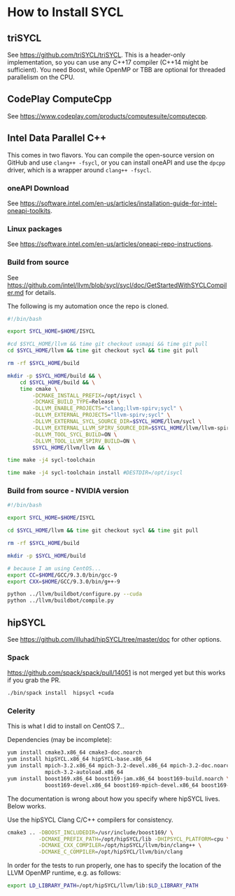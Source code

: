 # How to Install SYCL

## triSYCL

See https://github.com/triSYCL/triSYCL.  This is a header-only implementation, so you can use
any C++17 compiler (C++14 might be sufficient).  You need Boost, while OpenMP or TBB are optional
for threaded parallelism on the CPU.

## CodePlay ComputeCpp

See https://www.codeplay.com/products/computesuite/computecpp.

## Intel Data Parallel C++

This comes in two flavors.  You can compile the open-source version on GitHub and use `clang++ -fsycl`,
or you can install oneAPI and use the `dpcpp` driver, which is a wrapper around `clang++ -fsycl`.

### oneAPI Download

See https://software.intel.com/en-us/articles/installation-guide-for-intel-oneapi-toolkits.

### Linux packages

See https://software.intel.com/en-us/articles/oneapi-repo-instructions.

### Build from source

See https://github.com/intel/llvm/blob/sycl/sycl/doc/GetStartedWithSYCLCompiler.md for details.

The following is my automation once the repo is cloned.

```sh
#!/bin/bash

export SYCL_HOME=$HOME/ISYCL

#cd $SYCL_HOME/llvm && time git checkout usmapi && time git pull
cd $SYCL_HOME/llvm && time git checkout sycl && time git pull

rm -rf $SYCL_HOME/build

mkdir -p $SYCL_HOME/build && \
    cd $SYCL_HOME/build && \
    time cmake \
        -DCMAKE_INSTALL_PREFIX=/opt/isycl \
        -DCMAKE_BUILD_TYPE=Release \
        -DLLVM_ENABLE_PROJECTS="clang;llvm-spirv;sycl" \
        -DLLVM_EXTERNAL_PROJECTS="llvm-spirv;sycl" \
        -DLLVM_EXTERNAL_SYCL_SOURCE_DIR=$SYCL_HOME/llvm/sycl \
        -DLLVM_EXTERNAL_LLVM_SPIRV_SOURCE_DIR=$SYCL_HOME/llvm/llvm-spirv \
        -DLLVM_TOOL_SYCL_BUILD=ON \
        -DLLVM_TOOL_LLVM_SPIRV_BUILD=ON \
        $SYCL_HOME/llvm/llvm && \

time make -j4 sycl-toolchain

time make -j4 sycl-toolchain install #DESTDIR=/opt/isycl
```

### Build from source - NVIDIA version

```sh
#!/bin/bash

export SYCL_HOME=$HOME/ISYCL

cd $SYCL_HOME/llvm && time git checkout sycl && time git pull

rm -rf $SYCL_HOME/build

mkdir -p $SYCL_HOME/build

# because I am using CentOS...
export CC=$HOME/GCC/9.3.0/bin/gcc-9
export CXX=$HOME/GCC/9.3.0/bin/g++-9 

python ../llvm/buildbot/configure.py --cuda
python ../llvm/buildbot/compile.py
```

## hipSYCL

See https://github.com/illuhad/hipSYCL/tree/master/doc for other options.

### Spack

https://github.com/spack/spack/pull/14051 is not merged yet but this works if you grab the PR.

```sh
./bin/spack install  hipsycl +cuda
```

### Celerity

This is what I did to install on CentOS 7...

Dependencies (may be incomplete):
```sh
yum install cmake3.x86_64 cmake3-doc.noarch
yum install hipSYCL.x86_64 hipSYCL-base.x86_64
yum install mpich-3.2.x86_64 mpich-3.2-devel.x86_64 mpich-3.2-doc.noarch \
            mpich-3.2-autoload.x86_64
yum install boost169.x86_64 boost169-jam.x86_64 boost169-build.noarch \
            boost169-devel.x86_64 boost169-mpich-devel.x86_64 boost169-static.x86_64
```

The documentation is wrong about how you specify where hipSYCL lives.  Below works.

Use the hipSYCL Clang C/C++ compilers for consistency.
```sh
cmake3 .. -DBOOST_INCLUDEDIR=/usr/include/boost169/ \
          -DCMAKE_PREFIX_PATH=/opt/hipSYCL/lib -DHIPSYCL_PLATFORM=cpu \
          -DCMAKE_CXX_COMPILER=/opt/hipSYCL/llvm/bin/clang++ \
          -DCMAKE_C_COMPILER=/opt/hipSYCL/llvm/bin/clang
```

In order for the tests to run properly, one has to specify the location of the LLVM OpenMP runtime, e.g. as follows:
```sh
export LD_LIBRARY_PATH=/opt/hipSYCL/llvm/lib:$LD_LIBRARY_PATH
```
